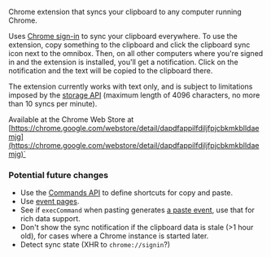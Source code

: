 Chrome extension that syncs your clipboard to any computer running Chrome.

Uses [Chrome sign-in](http://support.google.com/chrome/bin/answer.py?hl=en&answer=165139) to sync your clipboard everywhere. To use the extension, copy something to the clipboard and click the clipboard sync icon next to the omnibox. Then, on all other computers where you're signed in and the extension is installed, you'll get a notification. Click on the notification and the text will be copied to the clipboard there.

The extension currently works with text only, and is subject to limitations imposed by the [storage API](http://developer.chrome.com/extensions/storage.html) (maximum length of 4096 characters, no more than 10 syncs per minute).

Available at the Chrome Web Store at [https://chrome.google.com/webstore/detail/dapdfappilfdiljfpjcbkmkblldaemjg](https://chrome.google.com/webstore/detail/dapdfappilfdiljfpjcbkmkblldaemjg)`
### Potential future changes

- Use the [Commands API](http://developer.chrome.com/trunk/extensions/commands.html) to define shortcuts for copy and paste.
- Use [event pages](http://developer.chrome.com/trunk/extensions/event_pages.html).
- See if `execCommand` when pasting generates [a paste event](http://dev.w3.org/2006/webapi/clipops/), use that for rich data support.
- Don't show the sync notification if the clipboard data is stale (>1 hour old), for cases where a Chrome instance is started later.
- Detect sync state (XHR to `chrome://signin`?)